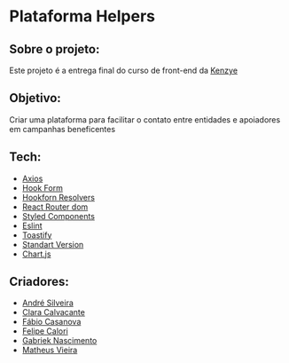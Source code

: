 # Plataforma Helpers

## Sobre o projeto:

Este projeto é a entrega final do curso de front-end da [Kenzye](https://github.com/Kenzie-Academy-Brasil-Developers)

## Objetivo:

Criar uma plataforma para facilitar o contato entre entidades e apoiadores em campanhas beneficentes

## Tech:

- [Axios](https://github.com/axios/axios)
- [Hook Form](https://react-hook-form.com/)
- [Hookforn Resolvers](https://github.com/react-hook-form/resolvers)
- [React Router dom](https://reactrouter.com/docs/en/v6/getting-started/overview)
- [Styled Components](https://www.styled-components.com/)
- [Eslint](https://eslint.org/)
- [Toastify](https://github.com/fkhadra/react-toastify#readme)
- [Standart Version](https://github.com/conventional-changelog/standard-version)
- [Chart.js](https://www.chartjs.org/docs/latest/charts/doughnut.html)

## Criadores:

- [André Silveira](https://github.com/andrrms)
- [Clara Calvacante](https://github.com/Clara-Carvalho)
- [Fábio Casanova](https://github.com/fabiojcp)
- [Felipe Calori](https://github.com/felipecalori)
- [Gabriek Nascimento](https://github.com/gabinpoa)
- [Matheus Vieira](https://github.com/th-matheus)
